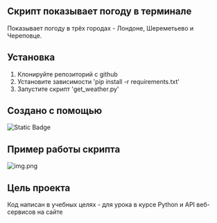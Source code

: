 ## Скрипт показывает погоду в терминале

Показывает погоду в трёх городах - Лондоне, Шереметьево и Череповце.

## Установка

1. Клонируйте репозиторий с github
2. Установите зависимости 'pip install -r requirements.txt'
3. Запустите скрипт 'get_weather.py'

## Создано с помощью 

![Static Badge](https://img.shields.io/badge/Python-3.12-blue?style=flat-square)

## Пример работы скрипта

![img.png](https://i.imgur.com/2S0aH9o.jpg)


## Цель проекта

Код написан в учебных целях - для урока в курсе Python и API веб-сервисов на сайте